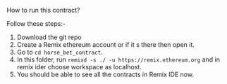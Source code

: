 How to run this contract? 

Follow these steps:-

1. Download the git repo
2. Create a Remix ethereum account or if it s there then open it.
3. Go to ```cd horse_bet_contract```.
4. In this folder, run ```remixd -s ./ -u https://remix.ethereum.org``` and in remix ider choose workspace as localhost.
5. You should be able to see all the contracts in Remix IDE now.